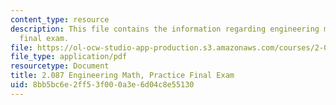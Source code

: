 ```yaml
---
content_type: resource
description: This file contains the information regarding engineering math, practice
  final exam.
file: https://ol-ocw-studio-app-production.s3.amazonaws.com/courses/2-087-engineering-math-differential-equations-and-linear-algebra-fall-2014/8bb5bc6e2ff53f000a3e6d04c8e55130_MIT2_087F14_PracFinaexamv4.pdf
file_type: application/pdf
resourcetype: Document
title: 2.087 Engineering Math, Practice Final Exam
uid: 8bb5bc6e-2ff5-3f00-0a3e-6d04c8e55130
---
```

